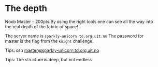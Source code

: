 # The depth
Noob Master - 200pts
By using the right tools one can see all the way into the real depth of the fabric of space!

The server name is `sparkly-unicorn.td.org.uit.no` The password for master is the flag from the `knight` challenge.


Tips: ssh master@sparkly-unicorn.td.org.uit.no

Tips: The structure is deep, but not endless

